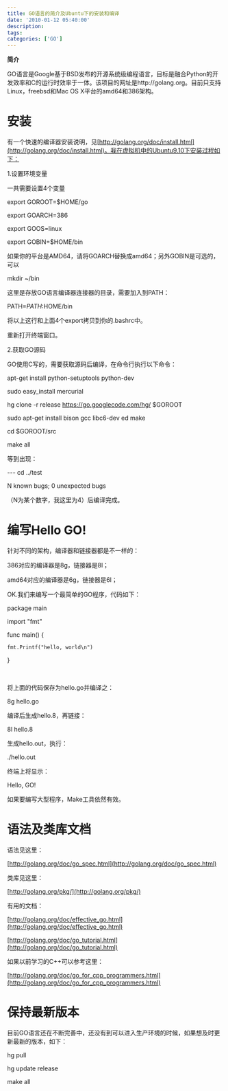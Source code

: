 ```yaml
---
title: GO语言的简介及Ubuntu下的安装和编译
date: '2010-01-12 05:40:00'
description: 
tags: 
categories: ['GO']
---
```




**简介**



GO语言是Google基于BSD发布的开源系统级编程语言，目标是融合Python的开发效率和C的运行时效率于一体。该项目的网址是http://golang.org。目前只支持Linux，freebsd和Mac OS X平台的amd64和386架构。

# 安装

有一个快速的编译器安装说明，见[http://golang.org/doc/install.html](http://golang.org/doc/install.html)。我在虚拟机中的Ubuntu9.10下安装过程如下：

1.设置环境变量

一共需要设置4个变量

    
export GOROOT=$HOME/go

export GOARCH=386

export GOOS=linux

export GOBIN=$HOME/bin
 




如果你的平台是AMD64，请将GOARCH替换成amd64；另外GOBIN是可选的，可以




mkdir ~/bin
 



这里是存放GO语言编译器连接器的目录，需要加入到PATH：




PATH=${PATH}:$HOME/bin
 



将以上这行和上面4个export拷贝到你的.bashrc中。



重新打开终端窗口。





2.获取GO源码

GO使用C写的，需要获取源码后编译，在命令行执行以下命令：


apt-get install python-setuptools python-dev

sudo easy_install mercurial

hg clone -r release https://go.googlecode.com/hg/ $GOROOT

sudo apt-get install bison gcc libc6-dev ed make

cd $GOROOT/src

make all
&nbsp;


等到出现：



--- cd ../test

N known bugs; 0 unexpected bugs



（N为某个数字，我这里为4）后编译完成。


# 编写Hello GO!

针对不同的架构，编译器和链接器都是不一样的：

386对应的编译器是8g，链接器是8l；

amd64对应的编译器是6g，链接器是6l；

OK.我们来编写一个最简单的GO程序，代码如下：


package main

import "fmt"

func main() {

	fmt.Printf("hello, world\n")

}


&nbsp;

将上面的代码保存为hello.go并编译之：


8g hello.go
&nbsp;

编译后生成hello.8，再链接：


8l hello.8
&nbsp;

生成hello.out，执行：


./hello.out
&nbsp;

终端上将显示：

Hello, GO!

如果要编写大型程序，Make工具依然有效。

# 语法及类库文档

语法见这里：

[http://golang.org/doc/go_spec.html](http://golang.org/doc/go_spec.html)

类库见这里：

[http://golang.org/pkg/](http://golang.org/pkg/)

有用的文档：

[http://golang.org/doc/effective_go.html](http://golang.org/doc/effective_go.html)

[http://golang.org/doc/go_tutorial.html](http://golang.org/doc/go_tutorial.html)

如果以前学习的C++可以参考这里：

[http://golang.org/doc/go_for_cpp_programmers.html](http://golang.org/doc/go_for_cpp_programmers.html)

# 保持最新版本

目前GO语言还在不断完善中，还没有到可以进入生产环境的时候，如果想及时更新最新的版本，如下：



hg pull

hg update release

make all
 
